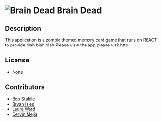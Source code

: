 # ![Brain Dead](https://github.com/stabrr/Team-Awesome/blob/master/client/public/assets/images/zombie12.jpg?aw=true) Brain Dead

## Description
This application is a zombie themed memory card game that runs on REACT to provide blah blah blah
Please view the app please visit http.

## License
* None

## Contributors
* [Bob Stabile](https://github.com/stabrr)
* [Bryan Isles](https://github.com/bryanisles)
* [Laura Ward ](https://github.com/LauraAWard)
* [Dervin Mejia ](https://github.com/nivred)
